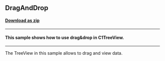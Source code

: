 ## DragAndDrop
#### [Download as zip](https://grapecity.github.io/DownGit/#/home?url=https://github.com/GrapeCity/ComponentOne-WinForms-Samples/tree/master/NetFramework\TreeView\CS\DragAndDrop)
____
#### This sample shows how to use drag&drop in C1TreeView.
____
The TreeView in this sample allows to drag and view data.
